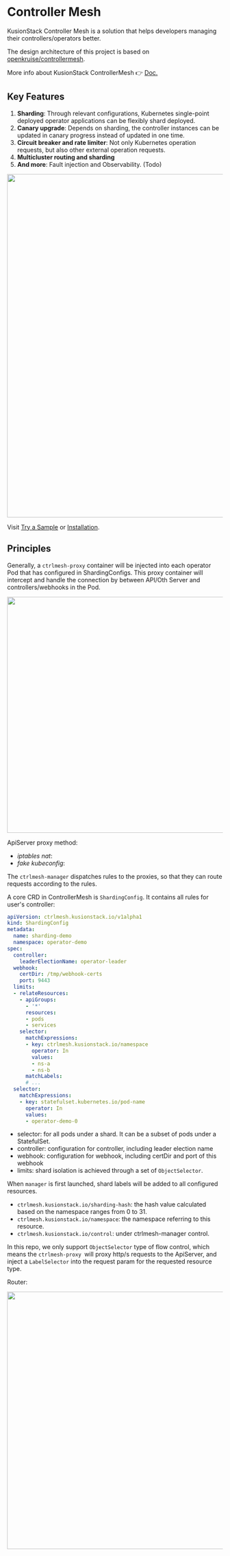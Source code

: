 

# Controller Mesh

KusionStack Controller Mesh is a solution that helps developers managing their controllers/operators better.

The design architecture of this project is based on [openkruise/controllermesh](https://github.com/openkruise/controllermesh).

More info about KusionStack ControllerMesh  👉 [Doc.](https://www.kusionstack.io/ctrlmesh/intro/)

## Key Features

1. **Sharding**: Through relevant configurations, Kubernetes single-point deployed operator applications can be flexibly shard deployed.
2. **Canary upgrade**: Depends on sharding, the controller instances can be updated in canary progress instead of updated in one time.
3. **Circuit breaker and rate limiter**: Not only Kubernetes operation requests, but also other external operation requests.
4. **Multicluster routing and sharding**
5. **And more**: Fault injection and Observability. (Todo)

<p align="center"><img width="800" src="./docs/img/mesh-arch-2.png"/></p>

Visit [Try a Sample](https://www.kusionstack.io/docs/ctrlmesh/started/try) or [Installation](https://www.kusionstack.io/docs/ctrlmesh/started/install).
## Principles

Generally, a `ctrlmesh-proxy` container will be injected into each operator Pod that has configured in ShardingConfigs.
This proxy container will intercept and handle the connection by between API/Oth Server and controllers/webhooks in the Pod.

<p align="center"><img width="550" src="./docs/img/fake-configmap.png"/></p>

ApiServer proxy method:
- *iptables nat*: 
- *fake kubeconfig*: 

The `ctrlmesh-manager` dispatches rules to the proxies, so that they can route requests according to the rules.


A core CRD in ControllerMesh is `ShardingConfig`. It contains all rules for user's controller:

```yaml
apiVersion: ctrlmesh.kusionstack.io/v1alpha1
kind: ShardingConfig
metadata:
  name: sharding-demo
  namespace: operator-demo
spec:
  controller:
    leaderElectionName: operator-leader
  webhook:
    certDir: /tmp/webhook-certs
    port: 9443
  limits:
  - relateResources:
    - apiGroups:
      - '*'
      resources:
      - pods
      - services
    selector:
      matchExpressions:
      - key: ctrlmesh.kusionstack.io/namespace
        operator: In
        values:
        - ns-a
        - ns-b
      matchLabels:
      # ...
  selector:
    matchExpressions:
    - key: statefulset.kubernetes.io/pod-name
      operator: In
      values:
      - operator-demo-0
```

- selector: for all pods under a shard. It can be a subset of pods under a StatefulSet.
- controller: configuration for controller, including leader election name
- webhook: configuration for webhook, including certDir and port of this webhook
- limits: shard isolation is achieved through a set of `ObjectSelector`.

When `manager` is first launched, shard labels will be added to all configured resources.

- `ctrlmesh.kusionstack.io/sharding-hash`: the hash value calculated based on the namespace ranges from 0 to 31.
- `ctrlmesh.kusionstack.io/namespace`: the namespace referring to this resource.
- `ctrlmesh.kusionstack.io/control`: under ctrlmesh-manager control.


In this repo, we only support `ObjectSelector` type of flow control,
which means the `ctrlmesh-proxy `will proxy http/s requests to the ApiServer, 
and inject a `LabelSelector` into the request param for the requested resource type.




Router:

<p align="center"><img width="600" src="./docs/img/mesh-proxy.png"/></p>

